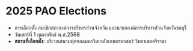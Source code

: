 # 2025 PAO Elections
- การเลือกตั้ง สมาชิกสภาองค์การบริหารส่วนจังหวัด และนายกองค์การบริหารส่วนจังหวัดชลบุรี
- วันเสาร์ที่ 1 กุมภาพันธ์ พ.ศ.2568
- **สถานที่เลือกตั้ง:** บริเวณสนามฟุตซอลมหาวิทยาลัยเกษตรศาสตร์ วิทยาเขตศรีราชา
